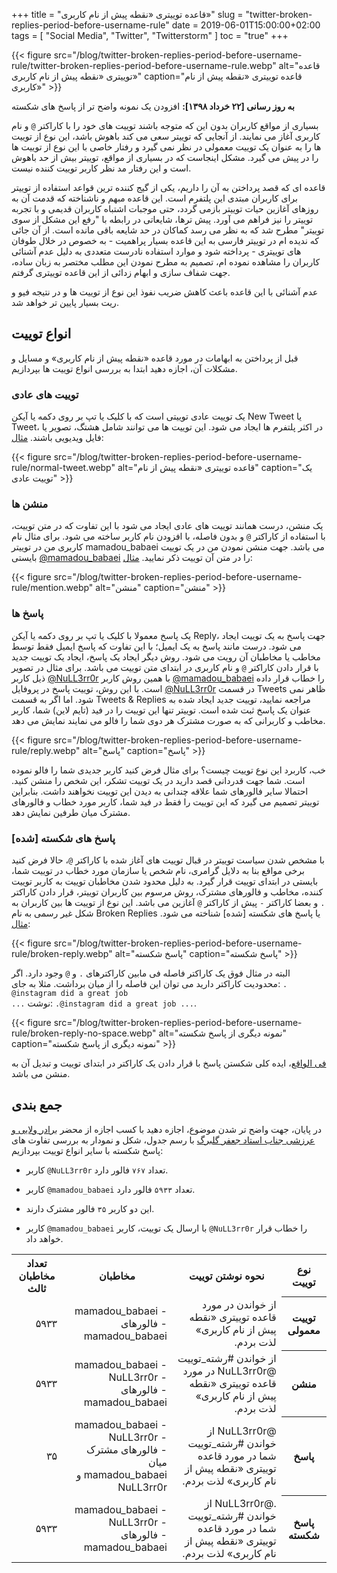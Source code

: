 +++
title = "قاعده توییتری «نقطه پیش از نام کاربری»"
slug = "twitter-broken-replies-period-before-username-rule"
date = 2019-06-01T15:00:00+02:00
tags = [ "Social Media", "Twitter", "Twitterstorm" ]
toc = "true"
+++

{{< figure src="/blog/twitter-broken-replies-period-before-username-rule/twitter-broken-replies-period-before-username-rule.webp" alt="قاعده توییتری «نقطه پیش از نام کاربری»" caption="قاعده توییتری «نقطه پیش از نام کاربری»" >}}

**به روز رسانی [۲۲ خرداد ۱۳۹۸]:** افزودن یک نمونه واضح تر از پاسخ های شکسته

بسیاری از مواقع کاربران بدون این که متوجه باشند توییت های خود را با کاراکتر <code>@</code> و نام کاربری آغاز می نمایند. از آنجایی که توییتر سعی می کند باهوش باشد، این نوع از توییت ها را به عنوان یک توییت معمولی در نظر نمی گیرد و رفتار خاصی با این نوع از توییت ها را در پیش می گیرد. مشکل اینجاست که در بسیاری از مواقع، توییتر بیش از حد باهوش است و این رفتار مد نظر کاربر توییت کننده نیست.

قاعده ای که قصد پرداختن به آن را داریم، یکی از گیج کننده ترین قواعد استفاده از توییتر برای کاربران مبتدی این پلتفرم است. این قاعده مبهم و ناشناخته که قدمت آن به روزهای آغازین حیات توییتر بازمی گردد، حتی موجبات اشتباه کاربران قدیمی و با تجربه توییتر را نیز فراهم می آورد. پیش ترها، شایعاتی در رابطه با "رفع این مشکل از سوی توییتر" مطرح شد که به نظر می رسد کماکان در حد شایعه باقی مانده است. از آن جائی که ندیده ام در توییتر فارسی به این قاعده بسیار پراهمیت - به خصوص در خلال طوفان های توییتری - پرداخته شود و موارد استفاده نادرست متعددی به دلیل عدم آشنائی کاربران را مشاهده نموده ام، تصمیم به مطرح نمودن این مطلب مختصر به زبان ساده، جهت شفاف سازی و ابهام زدائی از این قاعده توییتری گرفتم.

عدم آشنائی با این قاعده باعث کاهش ضریب نفوذ این نوع از توییت ها و در نتیجه فیو و ریت بسیار پایین تر خواهد شد.

<!--more-->

## انواع توییت

قبل از پرداختن به ابهامات در مورد قاعده «نقطه پیش از نام کاربری» و مسایل و مشکلات آن، اجازه دهید ابتدا به بررسی انواع توییت ها بپردازیم.

### توییت های عادی

یک توییت عادی توییتی است که با کلیک یا تپ بر روی دکمه یا آیکن New Tweet یا Tweet، در اکثر پلتفرم ها ایجاد می شود. این توییت ها می توانند شامل هشتگ، تصویر یا فایل ویدیویی باشند. [مثال](https://twitter.com/mamadou_babaei/status/1118864969674760192):

{{< figure src="/blog/twitter-broken-replies-period-before-username-rule/normal-tweet.webp" alt="قاعده توییتری «نقطه پیش از نام" caption="یک توییت عادی" >}}

### منشن ها

یک منشن، درست همانند توییت های عادی ایجاد می شود با این تفاوت که در متن توییت، با استفاده از کاراکتر <code>@</code> و بدون فاصله، با افزودن نام کاربر ساخته می شود. برای مثال نام کاربری من در توییتر mamadou_babaei می باشد. جهت منشن نمودن من در یک توییت بایستی [@mamadou_babaei](https://twitter.com/mamadou_babaei) را در متن آن توییت ذکر نمایید. [مثال](https://twitter.com/mamadou_babaei/status/1133771418943066112):

{{< figure src="/blog/twitter-broken-replies-period-before-username-rule/mention.webp" alt="منشن" caption="منشن" >}}

### پاسخ ها

یک پاسخ معمولا با کلیک یا تپ بر روی دکمه یا آیکن Reply، جهت پاسخ به یک توییت ایجاد می شود. درست مانند پاسخ به یک ایمیل؛ با این تفاوت که پاسخ ایمیل فقط توسط مخاطب یا مخاطبان آن رویت می شود. روش دیگر ایجاد یک پاسخ، ایجاد یک توییت جدید با قرار دادن کاراکتر <code>@</code> و نام کاربری در ابتدای متن توییت می باشد. برای مثال در تصویر ذیل کاربر [@NuLL3rr0r](https://twitter.com/NuLL3rr0r) با همین روش کاربر [@mamadou_babaei](https://twitter.com/mamadou_babaei) را خطاب قرار داده است. با این روش، توییت پاسخ در پروفایل [@NuLL3rr0r](https://twitter.com/NuLL3rr0r) در قسمت Tweets ظاهر نمی شود. اما اگر به قسمت Tweets & Replies مراجعه نمایید، توییت جدید ایجاد شده به عنوان یک پاسخ ثبت شده است. توییتر تنها این توییت را در فید (تایم لاین) شما، کاربر مخاطب و کاربرانی که به صورت مشترک هر دوی شما را فالو می نمایند نمایش می دهد.

{{< figure src="/blog/twitter-broken-replies-period-before-username-rule/reply.webp" alt="پاسخ" caption="پاسخ" >}}

خب، کاربرد این نوع توییت چیست؟ برای مثال فرض کنید کاربر جدیدی شما را فالو نموده است. شما جهت قدردانی قصد دارید در یک توییت تشکر، این شخص را منشن کنید. احتمالا سایر فالورهای شما علاقه چندانی به دیدن این توییت نخواهند داشت. بنابراین توییتر تصمیم می گیرد که این توییت را فقط در فید شما، کاربر مورد خطاب و فالورهای مشترک میان طرفین نمایش دهد.

### پاسخ های شکسته [شده]

با مشخص شدن سیاست توییتر در قبال توییت های آغاز شده با کاراکتر  <code>@</code>، حالا فرض کنید برخی مواقع بنا به دلایل گرامری، نام شخص یا سازمان مورد خطاب در توییت شما، بایستی در ابتدای توییت قرار گیرد. به دلیل محدود شدن مخاطبان توییت به کاربر توییت کننده، مخاطب و فالورهای مشترک، روش مرسوم بین کاربران توییتر، قرار دادن کاراکتر <code>.</code> و بعضا کاراکتر <code>-</code> پیش از کاراکتر <code>@</code> آغازین می باشد. این نوع از توییت ها بین کاربران به شکل غیر رسمی به نام Broken Replies یا پاسخ های شکسته [شده] شناخته می شود. [مثال](https://twitter.com/mamadou_babaei/status/1118606151023779841):

{{< figure src="/blog/twitter-broken-replies-period-before-username-rule/broken-reply.webp" alt="پاسخ شکسته" caption="پاسخ شکسته" >}}

البته در مثال فوق یک کاراکتر فاصله فی مابین کاراکترهای <code>.</code> و <code>@</code> وجود دارد. اگر محدودیت کاراکتر دارید می توان این فاصله را از میان برداشت. مثلا به جای: <code>. @instagram did a great job ...</code> نوشت: <code>.@instagram did a great job ...</code>.

{{< figure src="/blog/twitter-broken-replies-period-before-username-rule/broken-reply-no-space.webp" alt="نمونه دیگری از پاسخ شکسته" caption="نمونه دیگری از پاسخ شکسته" >}}

[فی الواقع](https://twitter.com/hashtag/%D9%81%DB%8C_%D8%A7%D9%84%D9%88%D8%A7%D9%82%D8%B9?src=hash)، ایده کلی شکستن پاسخ با قرار دادن یک کاراکتر در ابتدای توییت و تبدیل آن به منشن می باشد.

## جمع بندی

در پایان، جهت واضح تر شدن موضوع، اجازه دهید با کسب اجازه از محضر [برادر ولایی و عرزشی جناب استاد جعفر گلبرگ](https://web.archive.org/web/20190527090837/https://twitter.com/geoffgolberg/status/1132827559278841857) با رسم جدول، شکل و نمودار به بررسی تفاوت های پاسخ شکسته با سایر انواع توییت بپردازیم:

- کاربر <code>@NuLL3rr0r</code> تعداد <code>۷۶۷</code> فالور دارد.

- کاربر <code>@mamadou_babaei</code> تعداد <code>۵۹۳۳</code> فالور دارد.

- این دو کاربر <code>۳۵</code> فالور مشترک دارند.

- کاربر <code>@mamadou_babaei</code> با ارسال یک توییت، کاربر <code>@NuLL3rr0r</code> را خطاب قرار خواهد داد.


<div style="direction: rtl !important; font-size: 14px;">
    <table dir="rtl" class="table table-striped table-hover">
        <tr>
            <th valign="middle" style="text-align: center !important; vertical-align: middle;">
                نوع توییت
            </th>
            <th valign="middle" style="text-align: center !important; vertical-align: middle;">
                نحوه نوشتن توییت
            </th>
            <th valign="middle" style="text-align: center !important; vertical-align: middle;">
                مخاطبان
            </th>
            <th valign="middle" style="text-align: center !important; vertical-align: middle;">
                تعداد مخاطبان ثالث
            </th>
        </tr>
        <tr>
            <th valign="middle" style="text-align: center !important; vertical-align: middle;">
                توییت معمولی
            </th>
            <td style="text-align: right !important;">
                از خواندن در مورد قاعده توییتری «نقطه پیش از نام کاربری» لذت بردم.
            </td>
            <td style="text-align: right !important;">
                - mamadou_babaei
                <br />
                - فالورهای mamadou_babaei
            </td>
            <td style="text-align: right !important;">
                ۵۹۳۳
            </td>
        </tr>
        <tr>
            <th valign="middle" style="text-align: center !important; vertical-align: middle;">
                منشن
            </th>
            <td style="text-align: right !important;">
                 از خواندن #رشته_توییت @NuLL3rr0r در مورد قاعده توییتری «نقطه پیش از نام کاربری» لذت بردم.
            </td>
            <td style="text-align: right !important;">
                - mamadou_babaei
                <br />
                - NuLL3rr0r
                <br />
                - فالورهای mamadou_babaei
            </td>
            <td style="text-align: right !important;">
                ۵۹۳۳
            </td>
        </tr>
        <tr>
            <th valign="middle" style="text-align: center !important; vertical-align: middle;">
                پاسخ
            </th>
            <td style="text-align: right !important;">
                @NuLL3rr0r از خواندن #رشته_توییت شما در مورد قاعده توییتری «نقطه پیش از نام کاربری» لذت بردم.
            </td>
            <td style="text-align: right !important;">
                - mamadou_babaei
                <br />
                - NuLL3rr0r
                <br />
                - فالورهای مشترک میان mamadou_babaei و NuLL3rr0r
            </td>
            <td style="text-align: right !important;">
                ۳۵
            </td>
        </tr>
        <tr>
            <th valign="middle" style="text-align: center !important; vertical-align: middle;">
                پاسخ شکسته
            </th>
            <td style="text-align: right !important;">
                .@NuLL3rr0r از خواندن #رشته_توییت شما در مورد قاعده توییتری «نقطه پیش از نام کاربری» لذت بردم.
            </td>
            <td style="text-align: right !important;">
                - mamadou_babaei
                <br />
                - NuLL3rr0r
                <br />
                - فالورهای mamadou_babaei
            </td>
            <td style="text-align: right !important;">
                ۵۹۳۳
            </td>
        </tr>
    </table>
</div>
